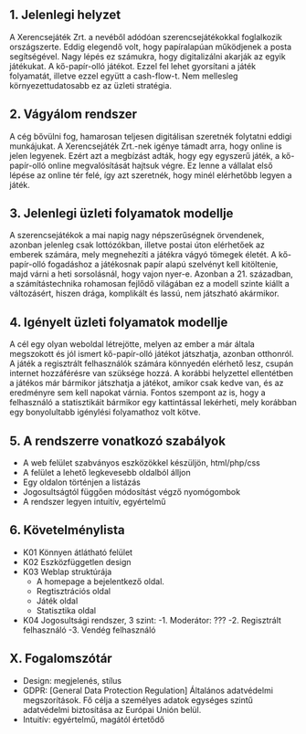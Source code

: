 ## 1. Jelenlegi helyzet

A Xerencsejáték Zrt. a nevéből adódóan szerencsejátékokkal foglalkozik országszerte. Eddig elegendő volt, hogy papíralapúan működjenek a posta segítségével. Nagy lépés ez számukra, hogy digitalizálni akarják az egyik játékukat. A kő-papír-olló játékot. Ezzel fel lehet gyorsítani a játék folyamatát, illetve ezzel együtt a cash-flow-t. Nem mellesleg környezettudatosabb ez az üzleti stratégia.

## 2. Vágyálom rendszer

A cég bővülni fog, hamarosan teljesen digitálisan szeretnék folytatni eddigi munkájukat.
A Xerencsejáték Zrt.-nek igénye támadt arra, hogy online is jelen legyenek. Ezért azt a megbízást adták, hogy egy egyszerű játék, a kő-papír-olló online megvalósítását hajtsuk végre. Ez lenne a vállalat első lépése az online tér felé, így azt szeretnék, hogy minél elérhetőbb legyen a játék.

## 3. Jelenlegi üzleti folyamatok modellje

A szerencsejátékok a mai napig nagy népszerűségnek örvendenek, azonban jelenleg csak lottózókban, illetve postai úton elérhetőek az emberek számára, mely megnehezíti a játékra vágyó tömegek életét. A kő-papír-olló fogadáshoz a játékosnak papír alapú szelvényt kell kitöltenie, majd várni a heti sorsolásnál, hogy vajon nyer-e. Azonban a 21. században, a számítástechnika rohamosan fejlődő világában ez a modell szinte kiállt a változásért, hiszen drága, komplikált és lassú, nem játszható akármikor.

## 4. Igényelt üzleti folyamatok modellje

A cél egy olyan weboldal létrejötte, melyen az ember a már általa megszokott és jól ismert kő-papír-olló játékot játszhatja, azonban otthonról. A játék a regisztrált felhasználók számára könnyedén elérhető lesz, csupán internet hozzáférésre van szüksége hozzá.  A korábbi helyzettel ellentétben a játékos már bármikor játszhatja a játékot, amikor csak kedve van, és az eredményre sem kell napokat várnia.
Fontos szempont az is, hogy a felhasználó a statisztikáit bármikor egy kattintással lekérheti, mely korábban egy bonyolultabb igénylési folyamathoz volt kötve.

## 5. A rendszerre vonatkozó szabályok
- A web felület szabványos eszközökkel készüljön, html/php/css
- A felület a lehető legkevesebb oldalból álljon
- Egy oldalon történjen a listázás
- Jogosultságtól függően módosítást végző nyomógombok
- A rendszer legyen intuitív, egyértelmű

## 6. Követelménylista
- K01 Könnyen átlátható felület
- K02 Eszközfüggetlen design
- K03 Weblap struktúrája
    - A homepage a bejelentkező oldal.
    - Regtisztrációs oldal
    - Játék oldal
    - Statisztika oldal
- K04 Jogosultsági rendszer, 3 szint:
    -1. Moderátor: ???
    -2. Regisztrált felhasználó
    -3. Vendég felhasználó


## X. Fogalomszótár

- Design: megjelenés, stílus
- GDPR: [General Data Protection Regulation] Általános adatvédelmi megszorítások. Fő célja a személyes adatok egységes szintű adatvédelmi biztosítása az Európai Unión belül.
- Intuitív: egyértelmű, magától értetődő
